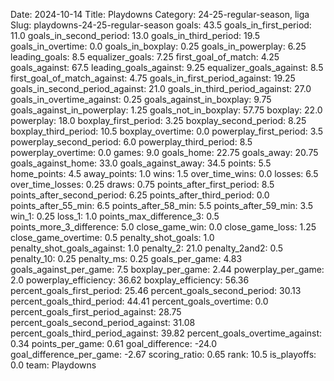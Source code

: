 Date: 2024-10-14
Title: Playdowns
Category: 24-25-regular-season, liga
Slug: playdowns-24-25-regular-season
goals: 43.5
goals_in_first_period: 11.0
goals_in_second_period: 13.0
goals_in_third_period: 19.5
goals_in_overtime: 0.0
goals_in_boxplay: 0.25
goals_in_powerplay: 6.25
leading_goals: 8.5
equalizer_goals: 7.25
first_goal_of_match: 4.25
goals_against: 67.5
leading_goals_against: 9.25
equalizer_goals_against: 8.5
first_goal_of_match_against: 4.75
goals_in_first_period_against: 19.25
goals_in_second_period_against: 21.0
goals_in_third_period_against: 27.0
goals_in_overtime_against: 0.25
goals_against_in_boxplay: 9.75
goals_against_in_powerplay: 1.25
goals_not_in_boxplay: 57.75
boxplay: 22.0
powerplay: 18.0
boxplay_first_period: 3.25
boxplay_second_period: 8.25
boxplay_third_period: 10.5
boxplay_overtime: 0.0
powerplay_first_period: 3.5
powerplay_second_period: 6.0
powerplay_third_period: 8.5
powerplay_overtime: 0.0
games: 9.0
goals_home: 22.75
goals_away: 20.75
goals_against_home: 33.0
goals_against_away: 34.5
points: 5.5
home_points: 4.5
away_points: 1.0
wins: 1.5
over_time_wins: 0.0
losses: 6.5
over_time_losses: 0.25
draws: 0.75
points_after_first_period: 8.5
points_after_second_period: 6.25
points_after_third_period: 0.0
points_after_55_min: 6.5
points_after_58_min: 5.5
points_after_59_min: 3.5
win_1: 0.25
loss_1: 1.0
points_max_difference_3: 0.5
points_more_3_difference: 5.0
close_game_win: 0.0
close_game_loss: 1.25
close_game_overtime: 0.5
penalty_shot_goals: 1.0
penalty_shot_goals_against: 1.0
penalty_2: 21.0
penalty_2and2: 0.5
penalty_10: 0.25
penalty_ms: 0.25
goals_per_game: 4.83
goals_against_per_game: 7.5
boxplay_per_game: 2.44
powerplay_per_game: 2.0
powerplay_efficiency: 36.62
boxplay_efficiency: 56.36
percent_goals_first_period: 25.46
percent_goals_second_period: 30.13
percent_goals_third_period: 44.41
percent_goals_overtime: 0.0
percent_goals_first_period_against: 28.75
percent_goals_second_period_against: 31.08
percent_goals_third_period_against: 39.82
percent_goals_overtime_against: 0.34
points_per_game: 0.61
goal_difference: -24.0
goal_difference_per_game: -2.67
scoring_ratio: 0.65
rank: 10.5
is_playoffs: 0.0
team: Playdowns
